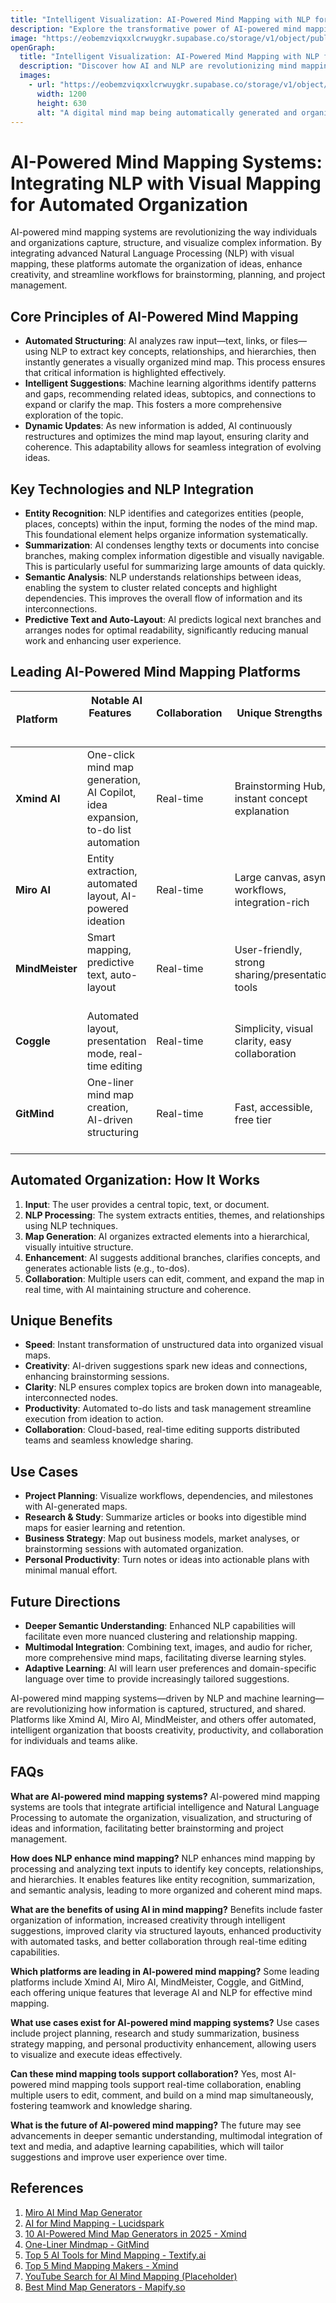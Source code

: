 ```yaml
---
title: "Intelligent Visualization: AI-Powered Mind Mapping with NLP for Automated Organization in 2025"
description: "Explore the transformative power of AI-powered mind mapping systems that integrate Natural Language Processing (NLP) for automated organization, enhanced creativity, and streamlined workflows in 2025."
image: "https://eobemzviqxxlcrwuygkr.supabase.co/storage/v1/object/public/yt2insight//ai-nlp-mindmapping.jpg" # Replace with your actual image URL
openGraph:
  title: "Intelligent Visualization: AI-Powered Mind Mapping with NLP for Automated Organization in 2025"
  description: "Discover how AI and NLP are revolutionizing mind mapping with automated structuring, intelligent suggestions, and dynamic updates, featuring platforms like Xmind AI and Miro AI."
  images:
    - url: "https://eobemzviqxxlcrwuygkr.supabase.co/storage/v1/object/public/yt2insight//ai-nlp-mindmapping.jpg" # Replace with your actual image URL
      width: 1200
      height: 630
      alt: "A digital mind map being automatically generated and organized by an AI interface, highlighting the integration of NLP with visual mapping."
---
```

# AI-Powered Mind Mapping Systems: Integrating NLP with Visual Mapping for Automated Organization

AI-powered mind mapping systems are revolutionizing the way individuals and organizations capture, structure, and visualize complex information. By integrating advanced Natural Language Processing (NLP) with visual mapping, these platforms automate the organization of ideas, enhance creativity, and streamline workflows for brainstorming, planning, and project management.

## Core Principles of AI-Powered Mind Mapping
- **Automated Structuring**: AI analyzes raw input—text, links, or files—using NLP to extract key concepts, relationships, and hierarchies, then instantly generates a visually organized mind map. This process ensures that critical information is highlighted effectively.
- **Intelligent Suggestions**: Machine learning algorithms identify patterns and gaps, recommending related ideas, subtopics, and connections to expand or clarify the map. This fosters a more comprehensive exploration of the topic.
- **Dynamic Updates**: As new information is added, AI continuously restructures and optimizes the mind map layout, ensuring clarity and coherence. This adaptability allows for seamless integration of evolving ideas.

## Key Technologies and NLP Integration
- **Entity Recognition**: NLP identifies and categorizes entities (people, places, concepts) within the input, forming the nodes of the mind map. This foundational element helps organize information systematically.
- **Summarization**: AI condenses lengthy texts or documents into concise branches, making complex information digestible and visually navigable. This is particularly useful for summarizing large amounts of data quickly.
- **Semantic Analysis**: NLP understands relationships between ideas, enabling the system to cluster related concepts and highlight dependencies. This improves the overall flow of information and its interconnections.
- **Predictive Text and Auto-Layout**: AI predicts logical next branches and arranges nodes for optimal readability, significantly reducing manual work and enhancing user experience.

## Leading AI-Powered Mind Mapping Platforms
| Platform       | Notable AI Features                                     | Collaboration   | Unique Strengths                           |
|----------------|--------------------------------------------------------|------------------|--------------------------------------------|
| **Xmind AI**   | One-click mind map generation, AI Copilot, idea expansion, to-do list automation | Real-time        | Brainstorming Hub, instant concept explanation |
| **Miro AI**    | Entity extraction, automated layout, AI-powered ideation | Real-time        | Large canvas, async workflows, integration-rich |
| **MindMeister**| Smart mapping, predictive text, auto-layout             | Real-time        | User-friendly, strong sharing/presentation tools |
| **Coggle**     | Automated layout, presentation mode, real-time editing  | Real-time        | Simplicity, visual clarity, easy collaboration |
| **GitMind**    | One-liner mind map creation, AI-driven structuring      | Real-time        | Fast, accessible, free tier                 |

## Automated Organization: How It Works
1. **Input**: The user provides a central topic, text, or document.
2. **NLP Processing**: The system extracts entities, themes, and relationships using NLP techniques.
3. **Map Generation**: AI organizes extracted elements into a hierarchical, visually intuitive structure.
4. **Enhancement**: AI suggests additional branches, clarifies concepts, and generates actionable lists (e.g., to-dos).
5. **Collaboration**: Multiple users can edit, comment, and expand the map in real time, with AI maintaining structure and coherence.

## Unique Benefits
- **Speed**: Instant transformation of unstructured data into organized visual maps.
- **Creativity**: AI-driven suggestions spark new ideas and connections, enhancing brainstorming sessions.
- **Clarity**: NLP ensures complex topics are broken down into manageable, interconnected nodes.
- **Productivity**: Automated to-do lists and task management streamline execution from ideation to action.
- **Collaboration**: Cloud-based, real-time editing supports distributed teams and seamless knowledge sharing.

## Use Cases
- **Project Planning**: Visualize workflows, dependencies, and milestones with AI-generated maps.
- **Research & Study**: Summarize articles or books into digestible mind maps for easier learning and retention.
- **Business Strategy**: Map out business models, market analyses, or brainstorming sessions with automated organization.
- **Personal Productivity**: Turn notes or ideas into actionable plans with minimal manual effort.

## Future Directions
- **Deeper Semantic Understanding**: Enhanced NLP capabilities will facilitate even more nuanced clustering and relationship mapping.
- **Multimodal Integration**: Combining text, images, and audio for richer, more comprehensive mind maps, facilitating diverse learning styles.
- **Adaptive Learning**: AI will learn user preferences and domain-specific language over time to provide increasingly tailored suggestions.

AI-powered mind mapping systems—driven by NLP and machine learning—are revolutionizing how information is captured, structured, and shared. Platforms like Xmind AI, Miro AI, MindMeister, and others offer automated, intelligent organization that boosts creativity, productivity, and collaboration for individuals and teams alike.

## FAQs

**What are AI-powered mind mapping systems?**
AI-powered mind mapping systems are tools that integrate artificial intelligence and Natural Language Processing to automate the organization, visualization, and structuring of ideas and information, facilitating better brainstorming and project management.

**How does NLP enhance mind mapping?**
NLP enhances mind mapping by processing and analyzing text inputs to identify key concepts, relationships, and hierarchies. It enables features like entity recognition, summarization, and semantic analysis, leading to more organized and coherent mind maps.

**What are the benefits of using AI in mind mapping?**
Benefits include faster organization of information, increased creativity through intelligent suggestions, improved clarity via structured layouts, enhanced productivity with automated tasks, and better collaboration through real-time editing capabilities.

**Which platforms are leading in AI-powered mind mapping?**
Some leading platforms include Xmind AI, Miro AI, MindMeister, Coggle, and GitMind, each offering unique features that leverage AI and NLP for effective mind mapping.

**What use cases exist for AI-powered mind mapping systems?**
Use cases include project planning, research and study summarization, business strategy mapping, and personal productivity enhancement, allowing users to visualize and execute ideas effectively.

**Can these mind mapping tools support collaboration?**
Yes, most AI-powered mind mapping tools support real-time collaboration, enabling multiple users to edit, comment, and build on a mind map simultaneously, fostering teamwork and knowledge sharing.

**What is the future of AI-powered mind mapping?**
The future may see advancements in deeper semantic understanding, multimodal integration of text and media, and adaptive learning capabilities, which will tailor suggestions and improve user experience over time.

## References

1.  [Miro AI Mind Map Generator](https://miro.com/ai/mind-map-ai/)
2.  [AI for Mind Mapping - Lucidspark](https://lucidspark.com/blog/ai-for-mind-mapping)
3.  [10 AI-Powered Mind Map Generators in 2025 - Xmind](https://xmind.app/blog/10-ai-powered-mind-map-generators-in-2025/)
4.  [One-Liner Mindmap - GitMind](https://gitmind.com/one-liner-mindmap)
5.  [Top 5 AI Tools for Mind Mapping - Textify.ai](https://textify.ai/top-5-ai-tools-for-mind-mapping/)
6.  [Top 5 Mind Mapping Makers - Xmind](https://xmind.app/blog/top-5-mind-mapping-makers/)
7.  [YouTube Search for AI Mind Mapping (Placeholder)](https://www.youtube.com/watch?v=OS4XMcMSoe0&vl=hi)
8.  [Best Mind Map Generators - Mapify.so](https://mapify.so/blog/best-mind-map-generators)